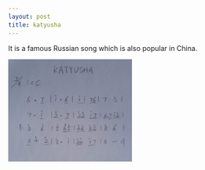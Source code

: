 ```yaml
---
layout: post
title: katyusha
---
```


It is a famous Russian song which is also popular in China.

<img src="/scores/katyusha.jpg" width="50%" alt="katyusha" />
